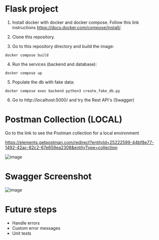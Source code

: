 # Flask project

1. Install docker with docker and docker compose. Follow this link instructions https://docs.docker.com/compose/install/.

2. Clone this repository.

3. Go to this repository directory and build the image:


```
docker compose build
```


4. Run the services (backend and database):


```
docker compose up
```

5. Populate the db with fake data:


```
docker compose exec backend python3 create_fake_db.py
```

6. Go to http://localhost:5000/ and try the Rest API's (Swagger)

# Postman Collection (LOCAL)

Go to the link to see the Postman collection for a local environment 

https://elements.getpostman.com/redirect?entityId=25222599-44bf8e77-1492-42ac-82c2-67e659ea2308&entityType=collection

![image](https://user-images.githubusercontent.com/34191864/215221076-83af675b-eea3-4480-a467-463a968dd109.png)


# Swagger Screenshot

![image](https://user-images.githubusercontent.com/34191864/215286381-1342816f-a7f4-4f1c-ad68-5b2907e30dc6.png)


# Future steps

- Handle errors
- Custom error messages
- Unit tests

